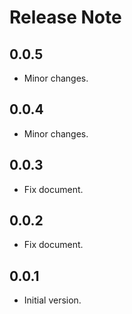 # Release Note

## 0.0.5

- Minor changes.

## 0.0.4

- Minor changes.

## 0.0.3

- Fix document.

## 0.0.2

- Fix document.

## 0.0.1

- Initial version.
